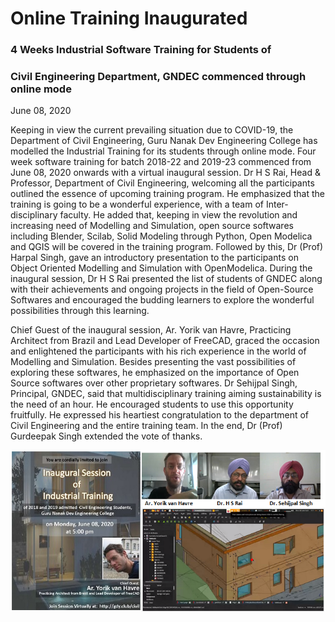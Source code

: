# Online  Training Inaugurated

### 4 Weeks Industrial Software Training for Students of  
### Civil Engineering Department, GNDEC commenced through online mode

June 08, 2020

Keeping in view the current prevailing situation due to COVID-19, 
the Department of Civil Engineering, Guru Nanak Dev Engineering College 
has modelled the Industrial Training for its students through online mode. 
Four week software training for batch 2018-22 and 2019-23 commenced from 
June 08, 2020 onwards with a virtual inaugural session. 
Dr H S Rai, Head & Professor, Department of Civil Engineering, 
welcoming all the participants outlined the essence of upcoming
training program. He emphasized that the training is going to be a
wonderful experience, with a team of Inter-disciplinary faculty.
He added that, keeping in view the revolution and increasing need of
Modelling and Simulation, open source softwares including Blender, Scilab, 
Solid Modeling through Python, Open Modelica and QGIS will be covered
in the training program. Followed by this, Dr (Prof) Harpal Singh, gave 
an introductory presentation to the participants on Object Oriented Modelling
and Simulation with OpenModelica. During the inaugural session, 
Dr H S Rai presented the list of students of GNDEC along 
with their achievements and ongoing projects in the field 
of Open-Source Softwares and encouraged the budding learners to explore
the wonderful possibilities through this learning.

Chief Guest of the inaugural session, Ar. Yorik van Havre,
Practicing Architect from Brazil and Lead Developer of FreeCAD,
graced the occasion and enlightened the participants with his rich
experience in the world of Modelling and Simulation. 
Besides presenting the vast possibilities of exploring these softwares, 
he emphasized on the importance of Open Source softwares over other 
proprietary softwares. Dr Sehijpal Singh, Principal, GNDEC, said that 
multidisciplinary training aiming sustainability is the need of an hour. 
He encouraged students to use this opportunity fruitfully.
He expressed his heartiest congratulation to the department of
Civil Engineering and the entire training team. 
In the end, Dr (Prof) Gurdeepak Singh extended the vote of thanks. 


![Collage](images/Collage.png)
